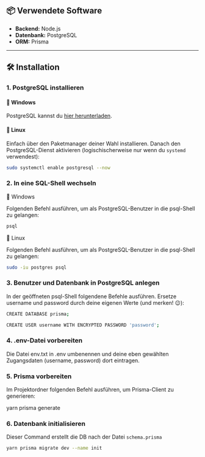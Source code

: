 ## 📦 Verwendete Software

- **Backend:** Node.js
- **Datenbank:** PostgreSQL
- **ORM:** Prisma

---

## 🛠️ Installation

### 1. PostgreSQL installieren

#### 🔹 Windows

PostgreSQL kannst du [hier herunterladen](https://www.enterprisedb.com/downloads/postgres-postgresql-downloads).

#### 🔹 Linux

Einfach über den Paketmanager deiner Wahl installieren. Danach den PostgreSQL-Dienst aktivieren (logischischerweise nur wenn du `systemd` verwendest):

```bash
sudo systemctl enable postgresql --now
```

### 2. In eine SQL-Shell wechseln

🔹 Windows

Folgenden Befehl ausführen, um als PostgreSQL-Benutzer in die psql-Shell zu gelangen:

```bash
psql
```

🔹 Linux

Folgenden Befehl ausführen, um als PostgreSQL-Benutzer in die psql-Shell zu gelangen:

```bash
sudo -iu postgres psql
```

### 3. Benutzer und Datenbank in PostgreSQL anlegen

In der geöffneten psql-Shell folgendene Befehle ausführen. Ersetze username und password durch deine eigenen Werte (und merken! 😉):

```bash
CREATE DATABASE prisma;

CREATE USER username WITH ENCRYPTED PASSWORD 'password';
```

### 4. .env-Datei vorbereiten

Die Datei env.txt in .env umbenennen und deine eben gewählten Zugangsdaten (username, password) dort eintragen.

### 5. Prisma vorbereiten

Im Projektordner folgenden Befehl ausführen, um Prisma-Client zu generieren:

yarn prisma generate

### 6. Datenbank initialisieren

Dieser Command erstellt die DB nach der Datei `schema.prisma`

```bash
yarn prisma migrate dev --name init
```
